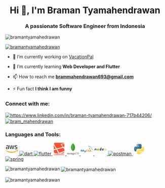 <h1 align="center">Hi 👋, I'm Braman Tyamahendrawan</h1>
<h3 align="center">A passionate Software Engineer from Indonesia</h3>

<p align="left"> <img src="https://komarev.com/ghpvc/?username=bramantyamahedrawan&label=Profile%20views&color=0e75b6&style=flat" alt="bramantyamahedrawan" /> </p>

<p align="left"> <a href="https://github.com/ryo-ma/github-profile-trophy"><img src="https://github-profile-trophy.vercel.app/?username=bramantyamahedrawan" alt="bramantyamahedrawan" /></a> </p>

- 🔭 I’m currently working on [VacationPal](https://github.com/BramanTyamahedrawan/VacationPal)

- 🌱 I’m currently learning **Web Developer and Flutter**

- 📫 How to reach me **brammahendrawan693@gmail.com**

- ⚡ Fun fact **I think I am funny**

<h3 align="left">Connect with me:</h3>
<p align="left">
<a href="https://linkedin.com/in/https://www.linkedin.com/in/braman-tyamahendrawan-717b44206/" target="blank"><img align="center" src="https://raw.githubusercontent.com/rahuldkjain/github-profile-readme-generator/master/src/images/icons/Social/linked-in-alt.svg" alt="https://www.linkedin.com/in/braman-tyamahendrawan-717b44206/" height="30" width="40" /></a>
<a href="https://instagram.com/bram_mahendrawan" target="blank"><img align="center" src="https://raw.githubusercontent.com/rahuldkjain/github-profile-readme-generator/master/src/images/icons/Social/instagram.svg" alt="bram_mahendrawan" height="30" width="40" /></a>
</p>

<h3 align="left">Languages and Tools:</h3>
<p align="left"> <a href="https://aws.amazon.com" target="_blank" rel="noreferrer"> <img src="https://raw.githubusercontent.com/devicons/devicon/master/icons/amazonwebservices/amazonwebservices-original-wordmark.svg" alt="aws" width="40" height="40"/> </a> <a href="https://dart.dev" target="_blank" rel="noreferrer"> <img src="https://www.vectorlogo.zone/logos/dartlang/dartlang-icon.svg" alt="dart" width="40" height="40"/> </a> <a href="https://flutter.dev" target="_blank" rel="noreferrer"> <img src="https://www.vectorlogo.zone/logos/flutterio/flutterio-icon.svg" alt="flutter" width="40" height="40"/> </a> <a href="https://laravel.com/" target="_blank" rel="noreferrer"> <img src="https://raw.githubusercontent.com/devicons/devicon/master/icons/laravel/laravel-plain-wordmark.svg" alt="laravel" width="40" height="40"/> </a> <a href="https://www.mongodb.com/" target="_blank" rel="noreferrer"> <img src="https://raw.githubusercontent.com/devicons/devicon/master/icons/mongodb/mongodb-original-wordmark.svg" alt="mongodb" width="40" height="40"/> </a> <a href="https://www.mysql.com/" target="_blank" rel="noreferrer"> <img src="https://raw.githubusercontent.com/devicons/devicon/master/icons/mysql/mysql-original-wordmark.svg" alt="mysql" width="40" height="40"/> </a> <a href="https://nodejs.org" target="_blank" rel="noreferrer"> <img src="https://raw.githubusercontent.com/devicons/devicon/master/icons/nodejs/nodejs-original-wordmark.svg" alt="nodejs" width="40" height="40"/> </a> <a href="https://postman.com" target="_blank" rel="noreferrer"> <img src="https://www.vectorlogo.zone/logos/getpostman/getpostman-icon.svg" alt="postman" width="40" height="40"/> </a> <a href="https://www.python.org" target="_blank" rel="noreferrer"> <img src="https://raw.githubusercontent.com/devicons/devicon/master/icons/python/python-original.svg" alt="python" width="40" height="40"/> </a> <a href="https://spring.io/" target="_blank" rel="noreferrer"> <img src="https://www.vectorlogo.zone/logos/springio/springio-icon.svg" alt="spring" width="40" height="40"/> </a> </p>

<p><img align="left" src="https://github-readme-stats.vercel.app/api/top-langs?username=bramantyamahedrawan&show_icons=true&locale=en&layout=compact" alt="bramantyamahedrawan" /></p>

<p>&nbsp;<img align="center" src="https://github-readme-stats.vercel.app/api?username=bramantyamahedrawan&show_icons=true&locale=en" alt="bramantyamahedrawan" /></p>

<p><img align="center" src="https://github-readme-streak-stats.herokuapp.com/?user=bramantyamahedrawan&" alt="bramantyamahedrawan" /></p>
